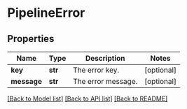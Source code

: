 # PipelineError

## Properties
Name | Type | Description | Notes
------------ | ------------- | ------------- | -------------
**key** | **str** | The error key. | [optional] 
**message** | **str** | The error message. | [optional] 

[[Back to Model list]](../README.md#documentation-for-models) [[Back to API list]](../README.md#documentation-for-api-endpoints) [[Back to README]](../README.md)



